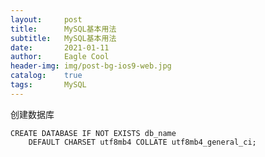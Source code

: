 ```yaml
---
layout:     post
title:      MySQL基本用法
subtitle:   MySQL基本用法
date:       2021-01-11
author:     Eagle Cool
header-img: img/post-bg-ios9-web.jpg
catalog: 	true
tags:       MySQL
---
```


创建数据库
```mysql
CREATE DATABASE IF NOT EXISTS db_name 
    DEFAULT CHARSET utf8mb4 COLLATE utf8mb4_general_ci;
```

